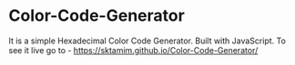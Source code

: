 # Color-Code-Generator
It is a simple Hexadecimal Color Code Generator.
Built with JavaScript.
To see it live go to - https://sktamim.github.io/Color-Code-Generator/
